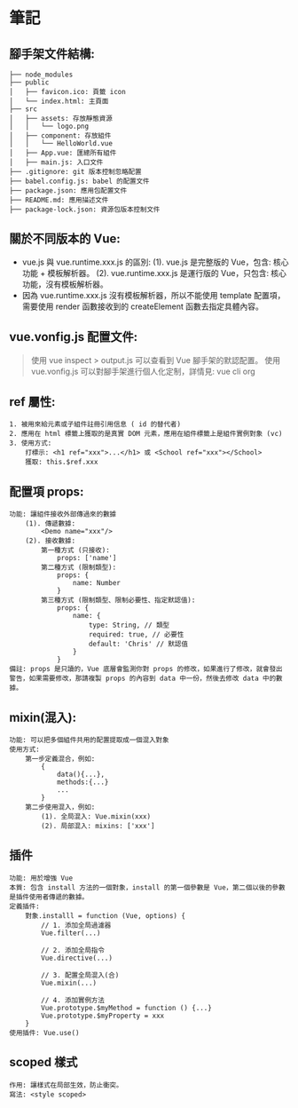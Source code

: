 # 筆記

## 腳手架文件結構:
    ├── node_modules
    ├── public
    │   ├── favicon.ico: 頁籤 icon
    │   └── index.html: 主頁面
    ├── src
    │   ├── assets: 存放靜態資源
    │   │   └── logo.png
    │   ├── component: 存放組件
    │   │   └── HelloWorld.vue
    │   ├── App.vue: 匯總所有組件
    │   ├── main.js: 入口文件
    ├── .gitignore: git 版本控制忽略配置
    ├── babel.config.js: babel 的配置文件
    ├── package.json: 應用包配置文件
    ├── README.md: 應用描述文件
    ├── package-lock.json: 資源包版本控制文件

## 關於不同版本的 Vue: 
- vue.js 與 vue.runtime.xxx.js 的區別:
    (1). vue.js 是完整版的 Vue，包含: 核心功能 + 模板解析器。
    (2). vue.runtime.xxx.js 是運行版的 Vue，只包含: 核心功能，沒有模板解析器。
- 因為 vue.runtime.xxx.js 沒有模板解析器，所以不能使用 template 配置項，需要使用 render 函數接收到的 createElement 函數去指定具體內容。

## vue.vonfig.js 配置文件:
>  使用 vue inspect > output.js 可以查看到 Vue 腳手架的默認配置。
>  使用 vue.vonfig.js 可以對腳手架進行個人化定制，詳情見: vue cli org

## ref 屬性:
    1. 被用來給元素或子組件註冊引用信息 ( id 的替代者)
    2. 應用在 html 標籤上獲取的是真實 DOM 元素，應用在組件標籤上是組件實例對象 (vc)
    3. 使用方式:
        打標示: <h1 ref="xxx">...</h1> 或 <School ref="xxx"></School>
        獲取: this.$ref.xxx

## 配置項 props:
    功能: 讓組件接收外部傳過來的數據
        (1). 傳遞數據:
            <Demo name="xxx"/>
        (2). 接收數據:
            第一種方式 (只接收):
                props: ['name']
            第二種方式 (限制類型):
                props: {
                    name: Number
                }
            第三種方式 (限制類型、限制必要性、指定默認值):
                props: {
                    name: {
                        type: String, // 類型
                        required: true, // 必要性
                        default: 'Chris' // 默認值
                    }
                }
    備註: props 是只讀的，Vue 底層會監測你對 props 的修改，如果進行了修改，就會發出警告，如果需要修改，那請複製 props 的內容到 data 中一份，然後去修改 data 中的數據。

## mixin(混入):
    功能: 可以把多個組件共用的配置提取成一個混入對象
    使用方式:
        第一步定義混合，例如:
            {
                data(){...},
                methods:{...}
                ...
            }
        第二步使用混入，例如:
            (1). 全局混入: Vue.mixin(xxx)
            (2). 局部混入: mixins: ['xxx']

## 插件
    功能: 用於增強 Vue
    本質: 包含 install 方法的一個對象，install 的第一個參數是 Vue，第二個以後的參數是插件使用者傳遞的數據。
    定義插件:
        對象.installl = function (Vue, options) {
            // 1. 添加全局過濾器
            Vue.filter(...)

            // 2. 添加全局指令
            Vue.directive(...)

            // 3. 配置全局混入(合)
            Vue.mixin(...)

            // 4. 添加實例方法
            Vue.prototype.$myMethod = function () {...}
            Vue.prototype.$myProperty = xxx
        }
    使用插件: Vue.use()

## scoped 樣式
    作用: 讓樣式在局部生效，防止衝突。
    寫法: <style scoped>